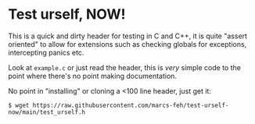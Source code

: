 # Test urself, NOW!

This is a quick and dirty header for testing in C and C++, it is quite "assert
oriented" to allow for extensions such as checking globals for exceptions,
intercepting panics etc.

Look at `example.c` or just read the header, this is *very* simple code to the
point where there's no point making documentation.

No point in "installing" or cloning a <100 line header, just get it:
```
$ wget https://raw.githubusercontent.com/marcs-feh/test-urself-now/main/test_urself.h
```
